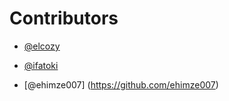 # Contributors
-  [@elcozy](https://github.com/elcozy)

-  [@ifatoki](https://github.com/ifatoki)

- [@ehimze007] (https://github.com/ehimze007)
